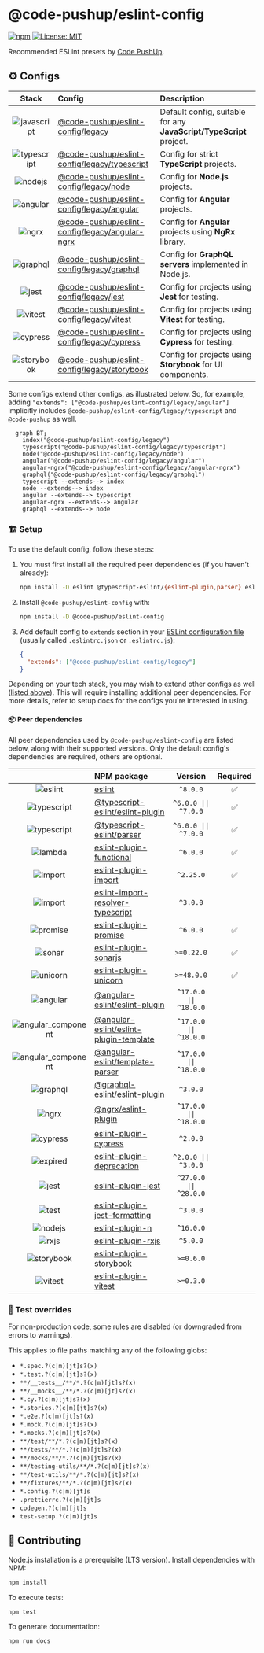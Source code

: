 # @code-pushup/eslint-config

[![npm](https://img.shields.io/npm/v/%40code-pushup%2Feslint-config.svg)](https://www.npmjs.com/package/@code-pushup/eslint-config)
[![License: MIT](https://img.shields.io/badge/License-MIT-yellow.svg)](https://opensource.org/licenses/MIT)

Recommended ESLint presets by [Code PushUp](https://github.com/code-pushup/cli/tree/main/packages/cli).

<!-- begin autogenerated -->

## ⚙️ Configs

|                                                       Stack                                                        | Config                                                                                                                        | Description                                                         |
| :----------------------------------------------------------------------------------------------------------------: | :---------------------------------------------------------------------------------------------------------------------------- | :------------------------------------------------------------------ |
| ![javascript](https://raw.githubusercontent.com/code-pushup/eslint-config/main/docs/icons/material/javascript.png) | [@code-pushup/eslint-config/legacy](https://github.com/code-pushup/eslint-config/blob/main/docs/index.md)                     | Default config, suitable for any **JavaScript/TypeScript** project. |
| ![typescript](https://raw.githubusercontent.com/code-pushup/eslint-config/main/docs/icons/material/typescript.png) | [@code-pushup/eslint-config/legacy/typescript](https://github.com/code-pushup/eslint-config/blob/main/docs/typescript.md)     | Config for strict **TypeScript** projects.                          |
|     ![nodejs](https://raw.githubusercontent.com/code-pushup/eslint-config/main/docs/icons/material/nodejs.png)     | [@code-pushup/eslint-config/legacy/node](https://github.com/code-pushup/eslint-config/blob/main/docs/node.md)                 | Config for **Node.js** projects.                                    |
|    ![angular](https://raw.githubusercontent.com/code-pushup/eslint-config/main/docs/icons/material/angular.png)    | [@code-pushup/eslint-config/legacy/angular](https://github.com/code-pushup/eslint-config/blob/main/docs/angular.md)           | Config for **Angular** projects.                                    |
|        ![ngrx](https://raw.githubusercontent.com/code-pushup/eslint-config/main/docs/icons/other/ngrx.png)         | [@code-pushup/eslint-config/legacy/angular-ngrx](https://github.com/code-pushup/eslint-config/blob/main/docs/angular-ngrx.md) | Config for **Angular** projects using **NgRx** library.             |
|    ![graphql](https://raw.githubusercontent.com/code-pushup/eslint-config/main/docs/icons/material/graphql.png)    | [@code-pushup/eslint-config/legacy/graphql](https://github.com/code-pushup/eslint-config/blob/main/docs/graphql.md)           | Config for **GraphQL servers** implemented in Node.js.              |
|       ![jest](https://raw.githubusercontent.com/code-pushup/eslint-config/main/docs/icons/material/jest.png)       | [@code-pushup/eslint-config/legacy/jest](https://github.com/code-pushup/eslint-config/blob/main/docs/jest.md)                 | Config for projects using **Jest** for testing.                     |
|     ![vitest](https://raw.githubusercontent.com/code-pushup/eslint-config/main/docs/icons/material/vitest.png)     | [@code-pushup/eslint-config/legacy/vitest](https://github.com/code-pushup/eslint-config/blob/main/docs/vitest.md)             | Config for projects using **Vitest** for testing.                   |
|    ![cypress](https://raw.githubusercontent.com/code-pushup/eslint-config/main/docs/icons/material/cypress.png)    | [@code-pushup/eslint-config/legacy/cypress](https://github.com/code-pushup/eslint-config/blob/main/docs/cypress.md)           | Config for projects using **Cypress** for testing.                  |
|  ![storybook](https://raw.githubusercontent.com/code-pushup/eslint-config/main/docs/icons/material/storybook.png)  | [@code-pushup/eslint-config/legacy/storybook](https://github.com/code-pushup/eslint-config/blob/main/docs/storybook.md)       | Config for projects using **Storybook** for UI components.          |

Some configs extend other configs, as illustrated below. So, for example, adding `"extends": ["@code-pushup/eslint-config/legacy/angular"]` implicitly includes `@code-pushup/eslint-config/legacy/typescript` and `@code-pushup` as well.

```mermaid
  graph BT;
    index("@code-pushup/eslint-config/legacy")
    typescript("@code-pushup/eslint-config/legacy/typescript")
    node("@code-pushup/eslint-config/legacy/node")
    angular("@code-pushup/eslint-config/legacy/angular")
    angular-ngrx("@code-pushup/eslint-config/legacy/angular-ngrx")
    graphql("@code-pushup/eslint-config/legacy/graphql")
    typescript --extends--> index
    node --extends--> index
    angular --extends--> typescript
    angular-ngrx --extends--> angular
    graphql --extends--> node
```

### 🏗️ Setup

To use the default config, follow these steps:

1. You must first install all the required peer dependencies (if you haven't already):

   ```sh
   npm install -D eslint @typescript-eslint/{eslint-plugin,parser} eslint-plugin-{functional,import,promise,sonarjs,unicorn}
   ```

2. Install `@code-pushup/eslint-config` with:

   ```sh
   npm install -D @code-pushup/eslint-config
   ```

3. Add default config to `extends` section in your [ESLint configuration file](https://eslint.org/docs/latest/use/configure/configuration-files) (usually called `.eslintrc.json` or `.eslintrc.js`):

   ```json
   {
     "extends": ["@code-pushup/eslint-config/legacy"]
   }
   ```

Depending on your tech stack, you may wish to extend other configs as well ([listed above](#⚙️-configs)). This will require installing additional peer dependencies. For more details, refer to setup docs for the configs you're interested in using.

#### 📦 Peer dependencies

All peer dependencies used by `@code-pushup/eslint-config` are listed below, along with their supported versions. Only the default config's dependencies are required, others are optional.

|                                                                                                                                  | NPM package                                                                                                    |        Version         | Required |
| :------------------------------------------------------------------------------------------------------------------------------: | :------------------------------------------------------------------------------------------------------------- | :--------------------: | :------: |
|            ![eslint](https://raw.githubusercontent.com/code-pushup/eslint-config/main/docs/icons/material/eslint.png)            | [eslint](https://www.npmjs.com/package/eslint)                                                                 |        `^8.0.0`        |    ✅     |
|        ![typescript](https://raw.githubusercontent.com/code-pushup/eslint-config/main/docs/icons/material/typescript.png)        | [@typescript-eslint/eslint-plugin](https://www.npmjs.com/package/@typescript-eslint/eslint-plugin)             |  `^6.0.0 \|\| ^7.0.0`  |    ✅     |
|        ![typescript](https://raw.githubusercontent.com/code-pushup/eslint-config/main/docs/icons/material/typescript.png)        | [@typescript-eslint/parser](https://www.npmjs.com/package/@typescript-eslint/parser)                           |  `^6.0.0 \|\| ^7.0.0`  |    ✅     |
|             ![lambda](https://raw.githubusercontent.com/code-pushup/eslint-config/main/docs/icons/icons8/lambda.png)             | [eslint-plugin-functional](https://www.npmjs.com/package/eslint-plugin-functional)                             |        `^6.0.0`        |    ✅     |
|             ![import](https://raw.githubusercontent.com/code-pushup/eslint-config/main/docs/icons/icons8/import.png)             | [eslint-plugin-import](https://www.npmjs.com/package/eslint-plugin-import)                                     |       `^2.25.0`        |    ✅     |
|             ![import](https://raw.githubusercontent.com/code-pushup/eslint-config/main/docs/icons/icons8/import.png)             | [eslint-import-resolver-typescript](https://www.npmjs.com/package/eslint-import-resolver-typescript)           |        `^3.0.0`        |          |
|            ![promise](https://raw.githubusercontent.com/code-pushup/eslint-config/main/docs/icons/icons8/promise.png)            | [eslint-plugin-promise](https://www.npmjs.com/package/eslint-plugin-promise)                                   |        `^6.0.0`        |    ✅     |
|              ![sonar](https://raw.githubusercontent.com/code-pushup/eslint-config/main/docs/icons/other/sonar.png)               | [eslint-plugin-sonarjs](https://www.npmjs.com/package/eslint-plugin-sonarjs)                                   |       `>=0.22.0`       |    ✅     |
|            ![unicorn](https://raw.githubusercontent.com/code-pushup/eslint-config/main/docs/icons/icons8/unicorn.png)            | [eslint-plugin-unicorn](https://www.npmjs.com/package/eslint-plugin-unicorn)                                   |       `>=48.0.0`       |    ✅     |
|           ![angular](https://raw.githubusercontent.com/code-pushup/eslint-config/main/docs/icons/material/angular.png)           | [@angular-eslint/eslint-plugin](https://www.npmjs.com/package/@angular-eslint/eslint-plugin)                   | `^17.0.0 \|\| ^18.0.0` |          |
| ![angular_component](https://raw.githubusercontent.com/code-pushup/eslint-config/main/docs/icons/material/angular_component.png) | [@angular-eslint/eslint-plugin-template](https://www.npmjs.com/package/@angular-eslint/eslint-plugin-template) | `^17.0.0 \|\| ^18.0.0` |          |
| ![angular_component](https://raw.githubusercontent.com/code-pushup/eslint-config/main/docs/icons/material/angular_component.png) | [@angular-eslint/template-parser](https://www.npmjs.com/package/@angular-eslint/template-parser)               | `^17.0.0 \|\| ^18.0.0` |          |
|           ![graphql](https://raw.githubusercontent.com/code-pushup/eslint-config/main/docs/icons/material/graphql.png)           | [@graphql-eslint/eslint-plugin](https://www.npmjs.com/package/@graphql-eslint/eslint-plugin)                   |        `^3.0.0`        |          |
|               ![ngrx](https://raw.githubusercontent.com/code-pushup/eslint-config/main/docs/icons/other/ngrx.png)                | [@ngrx/eslint-plugin](https://www.npmjs.com/package/@ngrx/eslint-plugin)                                       | `^17.0.0 \|\| ^18.0.0` |          |
|           ![cypress](https://raw.githubusercontent.com/code-pushup/eslint-config/main/docs/icons/material/cypress.png)           | [eslint-plugin-cypress](https://www.npmjs.com/package/eslint-plugin-cypress)                                   |        `^2.0.0`        |          |
|            ![expired](https://raw.githubusercontent.com/code-pushup/eslint-config/main/docs/icons/icons8/expired.png)            | [eslint-plugin-deprecation](https://www.npmjs.com/package/eslint-plugin-deprecation)                           |  `^2.0.0 \|\| ^3.0.0`  |          |
|              ![jest](https://raw.githubusercontent.com/code-pushup/eslint-config/main/docs/icons/material/jest.png)              | [eslint-plugin-jest](https://www.npmjs.com/package/eslint-plugin-jest)                                         | `^27.0.0 \|\| ^28.0.0` |          |
|               ![test](https://raw.githubusercontent.com/code-pushup/eslint-config/main/docs/icons/icons8/test.png)               | [eslint-plugin-jest-formatting](https://www.npmjs.com/package/eslint-plugin-jest-formatting)                   |        `^3.0.0`        |          |
|            ![nodejs](https://raw.githubusercontent.com/code-pushup/eslint-config/main/docs/icons/material/nodejs.png)            | [eslint-plugin-n](https://www.npmjs.com/package/eslint-plugin-n)                                               |       `^16.0.0`        |          |
|               ![rxjs](https://raw.githubusercontent.com/code-pushup/eslint-config/main/docs/icons/other/rxjs.png)                | [eslint-plugin-rxjs](https://www.npmjs.com/package/eslint-plugin-rxjs)                                         |        `^5.0.0`        |          |
|         ![storybook](https://raw.githubusercontent.com/code-pushup/eslint-config/main/docs/icons/material/storybook.png)         | [eslint-plugin-storybook](https://www.npmjs.com/package/eslint-plugin-storybook)                               |       `>=0.6.0`        |          |
|            ![vitest](https://raw.githubusercontent.com/code-pushup/eslint-config/main/docs/icons/material/vitest.png)            | [eslint-plugin-vitest](https://www.npmjs.com/package/eslint-plugin-vitest)                                     |       `>=0.3.0`        |          |

### 🧪 Test overrides

For non-production code, some rules are disabled (or downgraded from errors to warnings).

This applies to file paths matching any of the following globs:

- `*.spec.?(c|m)[jt]s?(x)`
- `*.test.?(c|m)[jt]s?(x)`
- `**/__tests__/**/*.?(c|m)[jt]s?(x)`
- `**/__mocks__/**/*.?(c|m)[jt]s?(x)`
- `*.cy.?(c|m)[jt]s?(x)`
- `*.stories.?(c|m)[jt]s?(x)`
- `*.e2e.?(c|m)[jt]s?(x)`
- `*.mock.?(c|m)[jt]s?(x)`
- `*.mocks.?(c|m)[jt]s?(x)`
- `**/test/**/*.?(c|m)[jt]s?(x)`
- `**/tests/**/*.?(c|m)[jt]s?(x)`
- `**/mocks/**/*.?(c|m)[jt]s?(x)`
- `**/testing-utils/**/*.?(c|m)[jt]s?(x)`
- `**/test-utils/**/*.?(c|m)[jt]s?(x)`
- `**/fixtures/**/*.?(c|m)[jt]s?(x)`
- `*.config.?(c|m)[jt]s`
- `.prettierrc.?(c|m)[jt]s`
- `codegen.?(c|m)[jt]s`
- `test-setup.?(c|m)[jt]s`

<!-- end autogenerated -->

## 🫴 Contributing

Node.js installation is a prerequisite (LTS version). Install dependencies with NPM:

```sh
npm install
```

To execute tests:

```sh
npm test
```

To generate documentation:

```sh
npm run docs
```
